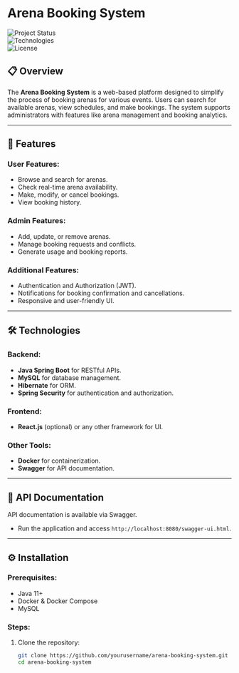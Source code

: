 # Arena Booking System

![Project Status](https://img.shields.io/badge/Status-Active-brightgreen.svg)  
![Technologies](https://img.shields.io/badge/Technologies-Java%20Spring%20Boot%2C%20MySQL%2C%20Docker-blue.svg)  
![License](https://img.shields.io/badge/License-MIT-lightgrey.svg)

## 📋 Overview

The **Arena Booking System** is a web-based platform designed to simplify the process of booking arenas for various events. Users can search for available arenas, view schedules, and make bookings. The system supports administrators with features like arena management and booking analytics.

---

## 🚀 Features

### User Features:

- Browse and search for arenas.
- Check real-time arena availability.
- Make, modify, or cancel bookings.
- View booking history.

### Admin Features:

- Add, update, or remove arenas.
- Manage booking requests and conflicts.
- Generate usage and booking reports.

### Additional Features:

- Authentication and Authorization (JWT).
- Notifications for booking confirmation and cancellations.
- Responsive and user-friendly UI.

---

## 🛠️ Technologies

### Backend:

- **Java Spring Boot** for RESTful APIs.
- **MySQL** for database management.
- **Hibernate** for ORM.
- **Spring Security** for authentication and authorization.

### Frontend:

- **React.js** (optional) or any other framework for UI.

### Other Tools:

- **Docker** for containerization.
- **Swagger** for API documentation.

---

## 📑 API Documentation

API documentation is available via Swagger.

- Run the application and access `http://localhost:8080/swagger-ui.html`.

---

## ⚙️ Installation

### Prerequisites:

- Java 11+
- Docker & Docker Compose
- MySQL

### Steps:

1. Clone the repository:
   ```bash
   git clone https://github.com/yourusername/arena-booking-system.git
   cd arena-booking-system
   ```
